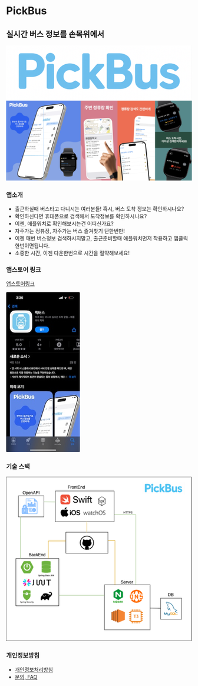 # PickBus


## 실시간 버스 정보를 손목위에서


![MaingLogo](https://github.com/hoonZeee/PickBus-Portal/blob/main/images/git_logo.png)
![appstore](https://github.com/hoonZeee/PickBus-Portal/blob/main/images/git_main.png)


### 앱소개

- 출근하실때 버스타고 다니시는 여러분들! 혹시, 버스 도착 정보는 확인하시나요?
- 확인하신다면 휴대폰으로 검색해서 도착정보를 확인하시나요?
- 이젠, 애플워치로 확인해보시는건 어떠신가요?
- 자주가는 정뷰장, 자주가는 버스 즐겨찾기 단한번만!
- 이젠 매번 버스정보 검색하시지말고, 출근준비할때 애플워치먼저 착용하고 앱클릭 한번이면됩니다.
- 소중한 시간, 이젠 다운한번으로 시간을 절약해보세요!

### 앱스토어 링크
[앱스토어링크](https://apps.apple.com/us/app/%ED%94%BD%EB%B2%84%EC%8A%A4/id6746381872)



![앱스토어이미지](https://github.com/hoonZeee/PickBus-Portal/blob/main/images/appstore.jpeg)



### 기술 스택
![아키택쳐다이어그램](https://github.com/hoonZeee/PickBus-Portal/blob/main/images/stackDiagram.png)



### 개인정보방침
- [개인정보처리방침](https://hoonzeee.github.io/)
- [문의, FAQ](https://hoonzeee.github.io/support)
